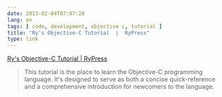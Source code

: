 ```yaml
---
date: 2013-02-04T07:07:28
lang: en
tags: [ code, development, objective c, tutorial ]
title: "Ry's Objective-C Tutorial  |  RyPress"
type: link
---
```


[Ry's Objective-C Tutorial  | 
RyPress](http://rypress.com/tutorials/objective-c/index.html)

> This tutorial is the place to learn the Objective-C programming
> language. It's designed to serve as both a concise quick-reference and
> a comprehensive introduction for newcomers to the language.

